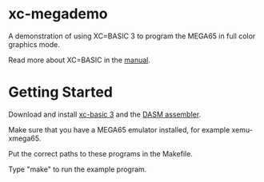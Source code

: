# xc-megademo
A demonstration of using XC=BASIC 3 to program the MEGA65 in full color graphics mode.

Read more about XC=BASIC in the [manual](https://xc-basic.net/doku.php?id=v3:start).

# Getting Started

Download and install [xc-basic 3](https://github.com/neilsf/xc-basic3)
and the [DASM assembler](https://github.com/dasm-assembler/dasm).

Make sure that you have a MEGA65 emulator installed, for example xemu-xmega65.

Put the correct paths to these programs in the Makefile.

Type "make" to run the example program.



